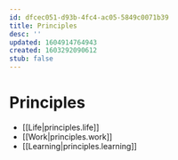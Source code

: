 ```yaml
---
id: dfcec051-d93b-4fc4-ac05-5849c0071b39
title: Principles
desc: ''
updated: 1604914764943
created: 1603292090612
stub: false
---
```


# Principles

* [[Life|principles.life]]
* [[Work|principles.work]]
* [[Learning|principles.learning]]

